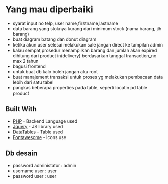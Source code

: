 # Yang mau diperbaiki
  * syarat input no telp, user name,firstname,lastname
  * data barang yang stoknya kurang dari minimum stock (nama barang, jlh barang)
  * buat diagram batang dan donut diagram
  * ketika akun user selesai melakukan sale jangan direct ke tampilan admin
  * kalau sempat,prosedur menampilkan barang dan jumlah akan expired dihitung dari product in(delivery) berdasarkan tanggal transaction_no max 2 tahun
  * bagusi frontend
  * untuk buat db kalo boleh jangan aku root
  * buat manajement transaksi untuk proses yg melakukan pembacaan data lebih dari satu tabel
  * pangkas beberapa properties pada table, seperti locatin pd table product

    
## Built With

* [PHP](https://codeigniter.com/) - Backend Language used
* [Jquery](https://jquery.com/) - JS library used
* [DataTables](https://datatables.net/) - Table used
* [Fontawesome](https://fontawesome.com/) - Icons use

## Db desain
* password administator : admin
* username user : user
* password user : user
